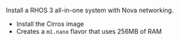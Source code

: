 Install a RHOS 3 all-in-one system with Nova networking.

- Install the Cirros image
- Creates a `m1.nano` flavor that uses 256MB of RAM


